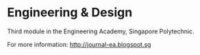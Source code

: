 # Engineering & Design

Third module in the Engineering Academy, Singapore Polytechnic. 

For more information:
http://journal-ea.blogspot.sg

